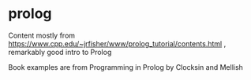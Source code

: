 # prolog

Content mostly from https://www.cpp.edu/~jrfisher/www/prolog_tutorial/contents.html , remarkably good intro to Prolog

Book examples are from Programming in Prolog by Clocksin and Mellish
